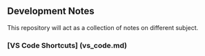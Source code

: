 ## Development Notes

This repository will act as a collection of notes on different subject. 

### [VS Code Shortcuts] (vs_code.md)